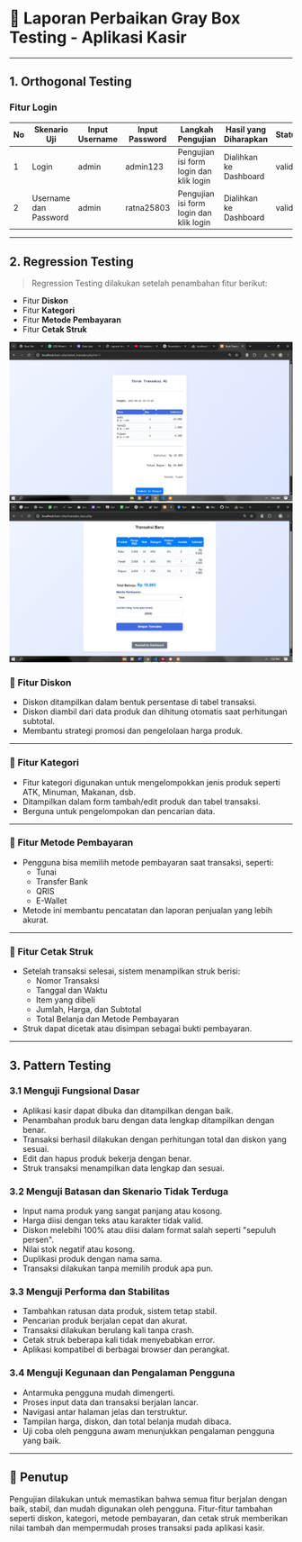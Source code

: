 # 🧪 Laporan Perbaikan Gray Box Testing - Aplikasi Kasir

---

## 1. Orthogonal Testing

### Fitur Login

| No | Skenario Uji            | Input Username | Input Password | Langkah Pengujian                       | Hasil yang Diharapkan      | Status |
|----|-------------------------|----------------|----------------|-----------------------------------------|-----------------------------|--------|
| 1  | Login                   | admin          | admin123       | Pengujian isi form login dan klik login | Dialihkan ke Dashboard     | valid  |
| 2  | Username dan Password   | admin          | ratna25803     | Pengujian isi form login dan klik login | Dialihkan ke Dashboard     | valid  |

---

## 2. Regression Testing

> Regression Testing dilakukan setelah penambahan fitur berikut:
- Fitur **Diskon**
- Fitur **Kategori**
- Fitur **Metode Pembayaran**
- Fitur **Cetak Struk**

![Struk Transaksi](Struk2.jpg)
![Tampilan Transaksi](Transaksi2.jpg)


### 📌 Fitur Diskon
- Diskon ditampilkan dalam bentuk persentase di tabel transaksi.
- Diskon diambil dari data produk dan dihitung otomatis saat perhitungan subtotal.
- Membantu strategi promosi dan pengelolaan harga produk.


---

### 📌 Fitur Kategori
- Fitur kategori digunakan untuk mengelompokkan jenis produk seperti ATK, Minuman, Makanan, dsb.
- Ditampilkan dalam form tambah/edit produk dan tabel transaksi.
- Berguna untuk pengelompokan dan pencarian data.


---

### 📌 Fitur Metode Pembayaran
- Pengguna bisa memilih metode pembayaran saat transaksi, seperti:
  - Tunai
  - Transfer Bank
  - QRIS
  - E-Wallet
- Metode ini membantu pencatatan dan laporan penjualan yang lebih akurat.


---

### 📌 Fitur Cetak Struk
- Setelah transaksi selesai, sistem menampilkan struk berisi:
  - Nomor Transaksi
  - Tanggal dan Waktu
  - Item yang dibeli
  - Jumlah, Harga, dan Subtotal
  - Total Belanja dan Metode Pembayaran
- Struk dapat dicetak atau disimpan sebagai bukti pembayaran.



---

## 3. Pattern Testing

### 3.1 Menguji Fungsional Dasar
- Aplikasi kasir dapat dibuka dan ditampilkan dengan baik.
- Penambahan produk baru dengan data lengkap ditampilkan dengan benar.
- Transaksi berhasil dilakukan dengan perhitungan total dan diskon yang sesuai.
- Edit dan hapus produk bekerja dengan benar.
- Struk transaksi menampilkan data lengkap dan sesuai.

### 3.2 Menguji Batasan dan Skenario Tidak Terduga
- Input nama produk yang sangat panjang atau kosong.
- Harga diisi dengan teks atau karakter tidak valid.
- Diskon melebihi 100% atau diisi dalam format salah seperti "sepuluh persen".
- Nilai stok negatif atau kosong.
- Duplikasi produk dengan nama sama.
- Transaksi dilakukan tanpa memilih produk apa pun.

### 3.3 Menguji Performa dan Stabilitas
- Tambahkan ratusan data produk, sistem tetap stabil.
- Pencarian produk berjalan cepat dan akurat.
- Transaksi dilakukan berulang kali tanpa crash.
- Cetak struk beberapa kali tidak menyebabkan error.
- Aplikasi kompatibel di berbagai browser dan perangkat.

### 3.4 Menguji Kegunaan dan Pengalaman Pengguna
- Antarmuka pengguna mudah dimengerti.
- Proses input data dan transaksi berjalan lancar.
- Navigasi antar halaman jelas dan terstruktur.
- Tampilan harga, diskon, dan total belanja mudah dibaca.
- Uji coba oleh pengguna awam menunjukkan pengalaman pengguna yang baik.

---

## 📌 Penutup
Pengujian dilakukan untuk memastikan bahwa semua fitur berjalan dengan baik, stabil, dan mudah digunakan oleh pengguna. Fitur-fitur tambahan seperti diskon, kategori, metode pembayaran, dan cetak struk memberikan nilai tambah dan mempermudah proses transaksi pada aplikasi kasir.


